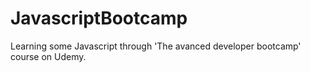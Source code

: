 # JavascriptBootcamp
Learning some Javascript through 'The avanced developer bootcamp' course on Udemy.

